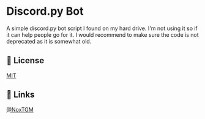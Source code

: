 # Discord.py Bot

A simple discord.py bot script I found on my hard drive. I'm not using it so if it can help people go for it. I would recommend to make sure the code is not deprecated as it is somewhat old.

## 🔑 License

[MIT](https://choosealicense.com/licenses/mit/)

## 🔗 Links

[@NoxTGM](https://github.com/NoxTGM)
